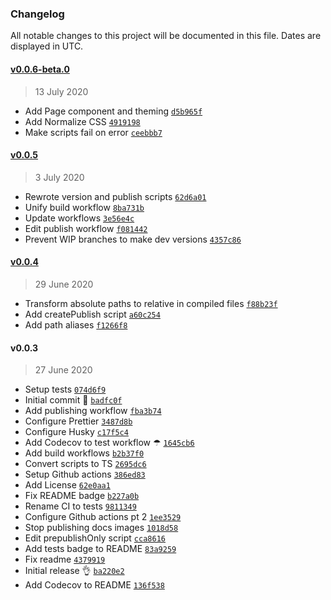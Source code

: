 ### Changelog

All notable changes to this project will be documented in this file. Dates are displayed in UTC.

#### [v0.0.6-beta.0](https://github.com/maxijonson/nuclui/compare/v0.0.5...v0.0.6-beta.0)

> 13 July 2020

- Add Page component and theming [`d5b965f`](https://github.com/maxijonson/nuclui/commit/d5b965fb8f6c18e8abd842884dde6a4e0f58005c)
- Add Normalize CSS [`4919198`](https://github.com/maxijonson/nuclui/commit/4919198b490b67ad833313d1e2906a1757a34999)
- Make scripts fail on error [`ceebbb7`](https://github.com/maxijonson/nuclui/commit/ceebbb789e3e52f29e5edea22dbb03c6e4aaa643)

#### [v0.0.5](https://github.com/maxijonson/nuclui/compare/v0.0.4...v0.0.5)

> 3 July 2020

- Rewrote version and publish scripts [`62d6a01`](https://github.com/maxijonson/nuclui/commit/62d6a01f76047cd9dc4257c7363d44bb6312e0d2)
- Unify build workflow [`8ba731b`](https://github.com/maxijonson/nuclui/commit/8ba731b0f3dfcce409642852b9122d7603eb795d)
- Update workflows [`3e56e4c`](https://github.com/maxijonson/nuclui/commit/3e56e4c614f7ba1f1c3ef4bbcb3eb50b86bc76a3)
- Edit publish workflow [`f081442`](https://github.com/maxijonson/nuclui/commit/f08144235ccbbe4f39ee00423954032340b9b3fb)
- Prevent WIP branches to make dev versions [`4357c86`](https://github.com/maxijonson/nuclui/commit/4357c86fce9c64dad4c26b22dbe8f5d18a76fd3e)

#### [v0.0.4](https://github.com/maxijonson/nuclui/compare/v0.0.3...v0.0.4)

> 29 June 2020

- Transform absolute paths to relative in compiled files [`f88b23f`](https://github.com/maxijonson/nuclui/commit/f88b23f3507ef9e1b650dc32076a148ca86b566f)
- Add createPublish script [`a60c254`](https://github.com/maxijonson/nuclui/commit/a60c254ac4f5ec5f09182790c7945426fbfdfb1f)
- Add path aliases [`f1266f8`](https://github.com/maxijonson/nuclui/commit/f1266f85cd34a20122b0c57bebab7b49c5465532)

#### v0.0.3

> 27 June 2020

- Setup tests [`074d6f9`](https://github.com/maxijonson/nuclui/commit/074d6f982adf338c2a02cc9ab1bf15f6447b46d3)
- Initial commit 🙌 [`badfc0f`](https://github.com/maxijonson/nuclui/commit/badfc0f989567a73e8b7a63875ade8122d9d0e92)
- Add publishing workflow [`fba3b74`](https://github.com/maxijonson/nuclui/commit/fba3b749eb2ea2662e8dfca447dce5d649d8478d)
- Configure Prettier [`3487d8b`](https://github.com/maxijonson/nuclui/commit/3487d8baec65e884581240616512164fdcf4b0e5)
- Configure Husky [`c17f5c4`](https://github.com/maxijonson/nuclui/commit/c17f5c4605c716471e51285c62e3fccf0ea3ecbc)
- Add Codecov to test workflow ☂ [`1645cb6`](https://github.com/maxijonson/nuclui/commit/1645cb6eb0da21a9b008ece87425d33579a5a09e)
- Add build workflows [`b2b37f0`](https://github.com/maxijonson/nuclui/commit/b2b37f0b540a28b0404dd974a8c438c03faeac68)
- Convert scripts to TS [`2695dc6`](https://github.com/maxijonson/nuclui/commit/2695dc66ec8e1a36d13b0d07eb892949dcbe94c2)
- Setup Github actions [`386ed83`](https://github.com/maxijonson/nuclui/commit/386ed831018787bfa9c70a06ee68d66523c16fd5)
- Add License [`62e0aa1`](https://github.com/maxijonson/nuclui/commit/62e0aa1629773455262a53668317748b4818fe43)
- Fix README badge [`b227a0b`](https://github.com/maxijonson/nuclui/commit/b227a0bf19e7a6721d6d285511bbd832e3060011)
- Rename CI to tests [`9811349`](https://github.com/maxijonson/nuclui/commit/9811349264d0ec710cc3831e7a40a072ff6e7d25)
- Configure Github actions pt 2 [`1ee3529`](https://github.com/maxijonson/nuclui/commit/1ee3529f92ce975bc59fb4710b9b2fdfd670d027)
- Stop publishing docs images [`1018d58`](https://github.com/maxijonson/nuclui/commit/1018d588b7f8d4c427cbce2a871525bd89beb56d)
- Edit prepublishOnly script [`cca8616`](https://github.com/maxijonson/nuclui/commit/cca8616c03ff31b275afa0d23861f2070f5c921b)
- Add tests badge to README [`83a9259`](https://github.com/maxijonson/nuclui/commit/83a9259adaf9f0bfcb18b073427a7fa912d351e0)
- Fix readme [`4379919`](https://github.com/maxijonson/nuclui/commit/4379919c649f0680a2430b6d9c3100867ad9fb99)
- Initial release 👌 [`ba220e2`](https://github.com/maxijonson/nuclui/commit/ba220e2bb1e22fbc24a4b662a0c5c8d50ffa3623)
- Add Codecov to README [`136f538`](https://github.com/maxijonson/nuclui/commit/136f5382e424127f8a80cc23634d7998b32e3ee5)
